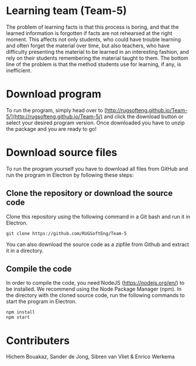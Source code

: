 # Learning team (Team-5)
The problem of learning facts is that this process is boring, and that the learned information is forgotten if facts are not rehearsed at the right moment. This affects not only students, who could have trouble learning and often forget the material over time, but also teachers, who have difficulty presenting the material to be learned in an interesting fashion, and rely on their students remembering the material taught to them. The bottom line of the problem is that the method students use for learning, if any, is inefficient. 

# Download program

To run the program, simply head over to [http://rugsofteng.github.io/Team-5/](http://rugsofteng.github.io/Team-5/) and click the download button or select your desired program version. Once downloaded you have to unzip the package and you are ready to go!

# Download source files
To run the program yourself you have to download all files from GitHub and run the program in Electron by following these steps:
## Clone the repository or download the source code
Clone this repository using the following command in a Git bash and run it in Electron.

```
git clone https://github.com/RUGSoftEng/Team-5
```
You can also download the source code as a zipfile from Github and extract it in a directory.

## Compile the code
In order to compile the code, you need NodeJS (https://nodejs.org/en/) to be installed. We recommend using the Node Package Manager (npm). In the directory with the cloned source code, run the following commands to start the program in Electron.

```
npm install
npm start
```

# Contributers
Hichem Bouakaz, Sander de Jong, Sibren van Vliet & Enrico Werkema


